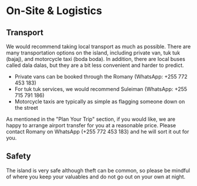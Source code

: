 # On-Site & Logistics

## Transport

We would recommend taking local transport as much as possible. There are many transportation options on the island, including private van, tuk tuk (bajaj), and motorcycle taxi (boda boda). In addition, there are local buses called dala dalas, but they are a bit less convenient and harder to predict.

- Private vans can be booked through the Romany (WhatsApp: +255 772 453 183)
- For tuk tuk services, we would recommend Suleiman (WhatsApp: +255 715 791 186)
- Motorcycle taxis are typically as simple as flagging someone down on the street

As mentioned in the "Plan Your Trip" section, if you would like, we are happy to arrange airport transfer for you at a reasonable price. Please contact Romany on WhatsApp (+255 772 453 183) and he will sort it out for you.

## Safety

The island is very safe although theft can be common, so please be mindful of where you keep your valuables and do not go out on your own at night.